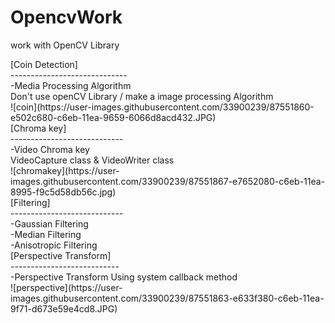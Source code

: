 # OpencvWork
work with OpenCV Library<div>
<div>
[Coin Detection]<div>
-----------------------------<div>
-Media Processing Algorithm <div>
Don't use openCV Library / make a image processing Algorithm <div>
<div>
![coin](https://user-images.githubusercontent.com/33900239/87551860-e502c680-c6eb-11ea-9659-6066d8acd432.JPG)
<div>
[Chroma key]<div>
----------------------------<div>
-Video Chroma key<div>
VideoCapture class & VideoWriter class<div>
<div>
![chromakey](https://user-images.githubusercontent.com/33900239/87551867-e7652080-c6eb-11ea-8995-f9c5d58db56c.jpg)
<div>
[Filtering] <div>
----------------------------<div>
-Gaussian Filtering<div>
-Median Filtering<div>
-Anisotropic Filtering<div>
<div>
[Perspective Transform]<div>
---------------------------<div>
-Perspective Transform Using system callback method<div>
<div>
![perspective](https://user-images.githubusercontent.com/33900239/87551863-e633f380-c6eb-11ea-9f71-d673e59e4cd8.JPG)

